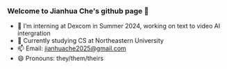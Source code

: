 ### Welcome to Jianhua Che's github page 👋

- 🔭 I’m interning at Dexcom in Summer 2024, working on text to video AI intergration
- 🌱 Currently studying CS at Northeastern University
- 📫 Email: jianhuache2025@gmail.com
- 😄 Pronouns: they/them/theirs
